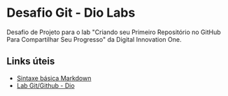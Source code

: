 # Desafio Git - Dio Labs
Desafio de Projeto para o lab "Criando seu Primeiro Repositório no GitHub Para Compartilhar Seu Progresso" da Digital Innovation One.

## Links úteis

* [Sintaxe básica Markdown](https://www.markdownguide.org/basic-syntax/)
* [Lab Git/Github - Dio](https://web.digitalinnovation.one/lab/criando-seu-primeiro-repositorio-no-github-para-compartilhar-seu-progresso)
